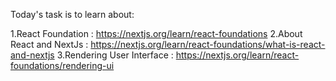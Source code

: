 
Today's task is to learn about:

1.React Foundation : https://nextjs.org/learn/react-foundations
2.About React and NextJs : https://nextjs.org/learn/react-foundations/what-is-react-and-nextjs
3.Rendering User Interface : https://nextjs.org/learn/react-foundations/rendering-ui